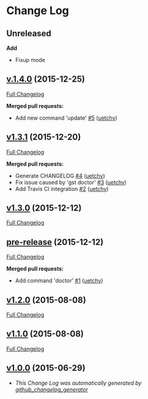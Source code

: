 # Change Log

## Unreleased

**Add**

- Fixup mode

## [v.1.4.0](https://github.com/uetchy/gst/tree/v.1.4.0) (2015-12-25)

[Full Changelog](https://github.com/uetchy/gst/compare/v1.3.1...v.1.4.0)

**Merged pull requests:**

- Add new command 'update' [#5](https://github.com/uetchy/gst/pull/5) ([uetchy](https://github.com/uetchy))

## [v1.3.1](https://github.com/uetchy/gst/tree/v1.3.1) (2015-12-20)

[Full Changelog](https://github.com/uetchy/gst/compare/v1.3.0...v1.3.1)

**Merged pull requests:**

- Generate CHANGELOG [#4](https://github.com/uetchy/gst/pull/4) ([uetchy](https://github.com/uetchy))
- Fix issue caused by 'gst doctor' [#3](https://github.com/uetchy/gst/pull/3) ([uetchy](https://github.com/uetchy))
- Add Travis CI integration [#2](https://github.com/uetchy/gst/pull/2) ([uetchy](https://github.com/uetchy))

## [v1.3.0](https://github.com/uetchy/gst/tree/v1.3.0) (2015-12-12)

[Full Changelog](https://github.com/uetchy/gst/compare/pre-release...v1.3.0)

## [pre-release](https://github.com/uetchy/gst/tree/pre-release) (2015-12-12)

[Full Changelog](https://github.com/uetchy/gst/compare/v1.2.0...pre-release)

**Merged pull requests:**

- Add command 'doctor' [#1](https://github.com/uetchy/gst/pull/1) ([uetchy](https://github.com/uetchy))

## [v1.2.0](https://github.com/uetchy/gst/tree/v1.2.0) (2015-08-08)

[Full Changelog](https://github.com/uetchy/gst/compare/v1.1.0...v1.2.0)

## [v1.1.0](https://github.com/uetchy/gst/tree/v1.1.0) (2015-08-08)

[Full Changelog](https://github.com/uetchy/gst/compare/v1.0.0...v1.1.0)

## [v1.0.0](https://github.com/uetchy/gst/tree/v1.0.0) (2015-06-29)

- _This Change Log was automatically generated by [github_changelog_generator](https://github.com/skywinder/Github-Changelog-Generator)_
